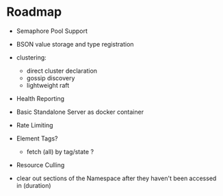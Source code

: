 # Roadmap

* Semaphore Pool Support
* BSON value storage and type registration
* clustering:
    * direct cluster declaration
    * gossip discovery
    * lightweight raft
* Health Reporting
* Basic Standalone Server as docker container
* Rate Limiting


* Element Tags?
    * fetch (all) by tag/state ?


* Resource Culling
* clear out sections of the Namespace after they haven't been accessed in (duration)

  


